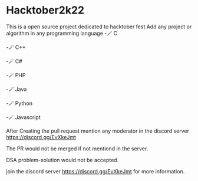 # Hacktober2k22
This is a open source project dedicated to hacktober fest 
Add any project or algorithm in any programming language
-🪄 C

-🪄 C++

-🪄 C#

-🪄 PHP

-🪄 Java

-🪄 Python

-🪄 Javascript


After Creating the pull request mention any moderator in the discord server https://discord.gg/EvXkeJmt


The PR would not be merged if not mentiond in the server.


DSA problem-solution would not be accepted.


join the discord server https://discord.gg/EvXkeJmt for more information.
